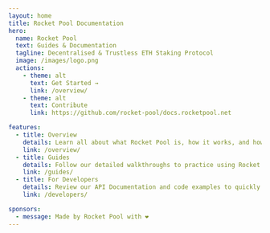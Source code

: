 ```yaml
---
layout: home
title: Rocket Pool Documentation
hero:
  name: Rocket Pool
  text: Guides & Documentation
  tagline: Decentralised & Trustless ETH Staking Protocol
  image: /images/logo.png
  actions:
    - theme: alt
      text: Get Started →
      link: /overview/
    - theme: alt
      text: Contribute
      link: https://github.com/rocket-pool/docs.rocketpool.net

features:
  - title: Overview
    details: Learn all about what Rocket Pool is, how it works, and how to use it with an easy-to-read series of articles.
    link: /overview/
  - title: Guides
    details: Follow our detailed walkthroughs to practice using Rocket Pool on the Holesky test network, from staking ETH to running a node.
    link: /guides/
  - title: For Developers
    details: Review our API Documentation and code examples to quickly integrate your application with our protocol.
    link: /developers/

sponsors:
  - message: Made by Rocket Pool with ❤️
---
```

